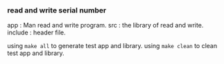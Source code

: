 
### read and write serial number ###

app : Man read and write program.
src : the library of read and write.
include : header file.

using `make all` to generate test app and library.
using `make clean` to clean test app and library.
